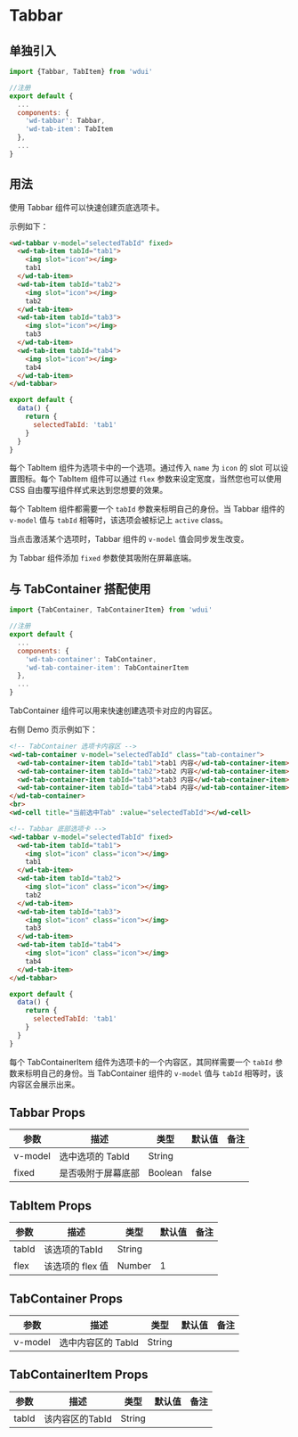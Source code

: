 # Tabbar

## 单独引入

```javascript
import {Tabbar, TabItem} from 'wdui'

//注册
export default {
  ...
  components: {
    'wd-tabbar': Tabbar,
    'wd-tab-item': TabItem
  },
  ...
}
```

## 用法

使用 Tabbar 组件可以快速创建页底选项卡。

示例如下：

```html
<wd-tabbar v-model="selectedTabId" fixed>
  <wd-tab-item tabId="tab1">
    <img slot="icon"></img>
    tab1
  </wd-tab-item>
  <wd-tab-item tabId="tab2">
    <img slot="icon"></img>
    tab2
  </wd-tab-item>
  <wd-tab-item tabId="tab3">
    <img slot="icon"></img>
    tab3
  </wd-tab-item>
  <wd-tab-item tabId="tab4">
    <img slot="icon"></img>
    tab4
  </wd-tab-item>
</wd-tabbar>
```
```javascript
export default {
  data() {
    return {
      selectedTabId: 'tab1'
    }
  }
}
```

每个 TabItem 组件为选项卡中的一个选项。通过传入 `name` 为 `icon` 的 slot 可以设置图标。每个 TabItem 组件可以通过 `flex` 参数来设定宽度，当然您也可以使用 CSS 自由覆写组件样式来达到您想要的效果。

每个 TabItem 组件都需要一个 `tabId` 参数来标明自己的身份。当 Tabbar 组件的 `v-model` 值与 `tabId` 相等时，该选项会被标记上 `active` class。

当点击激活某个选项时，Tabbar 组件的 `v-model` 值会同步发生改变。

为 Tabbar 组件添加 `fixed` 参数使其吸附在屏幕底端。

## 与 TabContainer 搭配使用

```javascript
import {TabContainer, TabContainerItem} from 'wdui'

//注册
export default {
  ...
  components: {
    'wd-tab-container': TabContainer,
    'wd-tab-container-item': TabContainerItem
  },
  ...
}
```

TabContainer 组件可以用来快速创建选项卡对应的内容区。

右侧 Demo 页示例如下：

```html
<!-- TabContainer 选项卡内容区 -->
<wd-tab-container v-model="selectedTabId" class="tab-container">
  <wd-tab-container-item tabId="tab1">tab1 内容</wd-tab-container-item>
  <wd-tab-container-item tabId="tab2">tab2 内容</wd-tab-container-item>
  <wd-tab-container-item tabId="tab3">tab3 内容</wd-tab-container-item>
  <wd-tab-container-item tabId="tab4">tab4 内容</wd-tab-container-item>
</wd-tab-container>
<br>
<wd-cell title="当前选中Tab" :value="selectedTabId"></wd-cell>

<!-- Tabbar 底部选项卡 -->
<wd-tabbar v-model="selectedTabId" fixed>
  <wd-tab-item tabId="tab1">
    <img slot="icon" class="icon"></img>
    tab1
  </wd-tab-item>
  <wd-tab-item tabId="tab2">
    <img slot="icon" class="icon"></img>
    tab2
  </wd-tab-item>
  <wd-tab-item tabId="tab3">
    <img slot="icon" class="icon"></img>
    tab3
  </wd-tab-item>
  <wd-tab-item tabId="tab4">
    <img slot="icon" class="icon"></img>
    tab4
  </wd-tab-item>
</wd-tabbar>
```
```javascript
export default {
  data() {
    return {
      selectedTabId: 'tab1'
    }
  }
}
```

每个 TabContainerItem 组件为选项卡的一个内容区，其同样需要一个 `tabId` 参数来标明自己的身份。当 TabContainer 组件的 `v-model` 值与 `tabId` 相等时，该内容区会展示出来。

## Tabbar Props

| 参数      | 描述                | 类型      | 默认值   | 备注  |
|---------  |-------------------- |---------  |-------- |------ |
| v-model   | 选中选项的 TabId     | String    |         |       |
| fixed     | 是否吸附于屏幕底部   | Boolean   | false   |       |

## TabItem Props

| 参数    | 描述              | 类型    | 默认值   | 备注  |
|-------  |------------------ |-------- |-------- |------ |
| tabId   | 该选项的TabId     | String  |         |       |
| flex    | 该选项的 flex 值   | Number  | 1       |       |

## TabContainer Props

| 参数      | 描述                | 类型    | 默认值   | 备注  |
|---------  |-------------------- |-------- |-------- |------ |
| v-model   | 选中内容区的 TabId  | String  |         |       |

## TabContainerItem Props

| 参数    | 描述              | 类型    | 默认值   | 备注  |
|-------  |-----------------  |-------- |-------- |------ |
| tabId   | 该内容区的TabId  | String  |         |       |